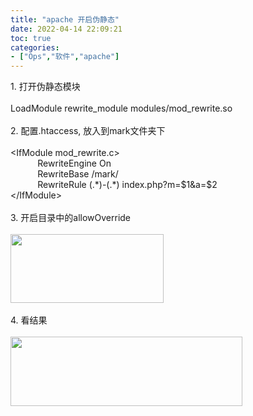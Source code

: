```yaml
---
title: "apache 开启伪静态"
date: 2022-04-14 22:09:21
toc: true
categories:
- ["Ops","软件","apache"]
---
```


<?xml version="1.0" encoding="UTF-8" standalone="yes"?>
<!DOCTYPE html PUBLIC "-//W3C//DTD XHTML 1.0 Transitional//EN" "http://www.w3.org/TR/xhtml1/DTD/xhtml1-transitional.dtd">
<html><head><meta http-equiv="Content-Type" content="text/html; charset=UTF-8"/><meta name="exporter-version" content="Evernote Mac 9.5.17 (466078)"/><meta name="created" content="2012-12-06 14:08:30 +0000"/><meta name="updated" content="2012-12-06 14:50:06 +0000"/><meta name="application-data:2525275" content="2916402/s27/d75e5538-9339-4e26-ab09-4e61c1dc8004/www.evernote.com"/><title>apache 开启伪静态</title></head><body style="word-wrap: break-word; -webkit-nbsp-mode: space; -webkit-line-break: after-white-space;">
1. 打开伪静态模块
<div><br/></div><div>LoadModule rewrite_module modules/mod_rewrite.so</div><div><br/></div><div>2. 配置.htaccess, 放入到mark文件夹下<br/>&nbsp;&nbsp;
<div>&lt;IfModule mod_rewrite.c&gt;<br/>&nbsp;&nbsp;&nbsp;&nbsp;&nbsp;&nbsp;&nbsp;&nbsp;&nbsp;&nbsp; RewriteEngine On
<br/>&nbsp;&nbsp;&nbsp;&nbsp;&nbsp;&nbsp;&nbsp;&nbsp;&nbsp;&nbsp; RewriteBase /mark/
<br/>&nbsp;&nbsp;&nbsp;&nbsp;&nbsp;&nbsp;&nbsp;&nbsp;&nbsp;&nbsp; RewriteRule (.*)-(.*) index.php?m=$1&a=$2
<br/>
&lt;/IfModule&gt;</div><div><br/></div></div><div>3. 开启目录中的allowOverride</div><div><br/></div><div><img src="https://cdn.nlark.com/yuque/0/2022/png/87644/1649945360674-4e7cf6fc-d670-4dac-bc3c-fb20ade6aae7.png" height="110" width="245"/></div><div><br/></div><div>4. 看结果</div><div><br/></div><div><img src="https://cdn.nlark.com/yuque/0/2022/png/87644/1649945360762-6f7e60f4-e865-42f5-be8e-7bde061f4e7b.png" height="111" width="371"/></div></body></html>

